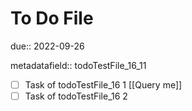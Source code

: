 # To Do File

due:: 2022-09-26

metadatafield:: todoTestFile_16\_11

- [ ] Task of todoTestFile_16 1 [[Query me]]
- [ ] Task of todoTestFile_16 2

